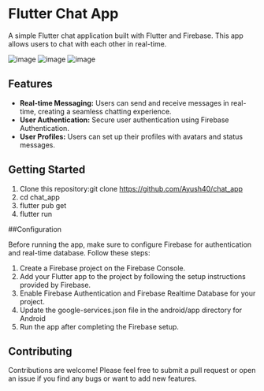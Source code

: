 # Flutter Chat App

A simple Flutter chat application built with Flutter and Firebase. This app allows users to chat with each other in real-time.

![image](https://github.com/nparashar150/portfolio/assets/100126332/88517187-295f-48a3-8a1f-b6f43e799aef)
![image](https://github.com/nparashar150/portfolio/assets/100126332/862dd19d-8fb0-4139-b475-5c2c0d333e45)
![image](https://github.com/nparashar150/portfolio/assets/100126332/e3e2027e-4852-4dca-b978-6d01d856d499)

## Features

- **Real-time Messaging:** Users can send and receive messages in real-time, creating a seamless chatting experience.
- **User Authentication:** Secure user authentication using Firebase Authentication.
- **User Profiles:** Users can set up their profiles with avatars and status messages.

## Getting Started

1. Clone this repository:git clone https://github.com/Ayush40/chat_app
2. cd chat_app
3. flutter pub get
4. flutter run

##Configuration

Before running the app, make sure to configure Firebase for authentication and real-time database. Follow these steps:

1. Create a Firebase project on the Firebase Console.
2. Add your Flutter app to the project by following the setup instructions provided by Firebase.
3. Enable Firebase Authentication and Firebase Realtime Database for your project.
4. Update the google-services.json file in the android/app directory for Android
5. Run the app after completing the Firebase setup.

## Contributing

Contributions are welcome! Please feel free to submit a pull request or open an issue if you find any bugs or want to add new features.
